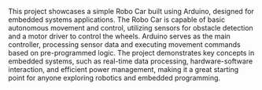 This project showcases a simple Robo Car built using Arduino, designed for embedded systems applications. The Robo Car is capable of basic autonomous movement and control, utilizing sensors for obstacle detection and a motor driver to control the wheels. Arduino serves as the main controller, processing sensor data and executing movement commands based on pre-programmed logic. The project demonstrates key concepts in embedded systems, such as real-time data processing, hardware-software interaction, and efficient power management, making it a great starting point for anyone exploring robotics and embedded programming.

